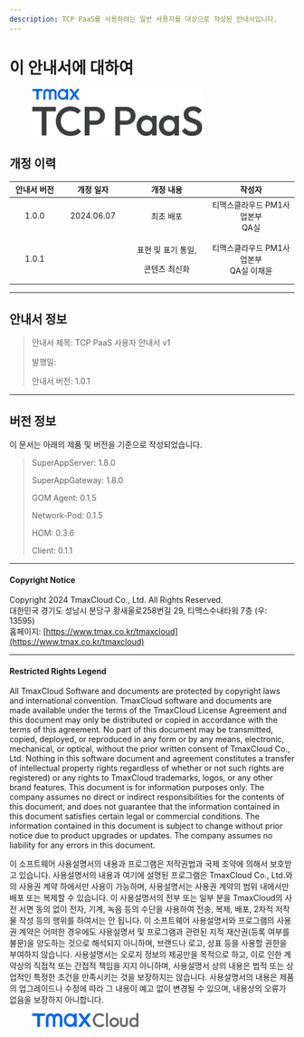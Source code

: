 ```yaml
---
description: TCP PaaS를 사용하려는 일반 사용자를 대상으로 작성된 안내서입니다.
---
```


# 이 안내서에 대하여

<figure><img src=".gitbook/assets/Tmax_TCP_PaaS-b+b.png" alt="" width="301"><figcaption></figcaption></figure>

## 개정 이력

<table><thead><tr><th width="118" align="center">안내서 버전</th><th width="126" align="center">개정 일자</th><th width="250" align="center">개정 내용</th><th width="254" align="center">작성자</th></tr></thead><tbody><tr><td align="center">1.0.0</td><td align="center">2024.06.07</td><td align="center">최초 배포</td><td align="center">티맥스클라우드 PM1사업본부<br>QA실</td></tr><tr><td align="center">1.0.1</td><td align="center"></td><td align="center"><p>표현 및 표기 통일,  </p><p>콘텐츠 최신화</p></td><td align="center">티맥스클라우드 PM1사업본부<br>QA실 이채윤</td></tr></tbody></table>

***

## 안내서 정보

> 안내서 제목: TCP PaaS 사용자 안내서 v1
>
> 발행일:&#x20;
>
> 안내서 버전: 1.0.1

***

## 버전 정보

이 문서는 아래의 제품 및 버전을 기준으로 작성되었습니다.

> SuperAppServer: 1.8.0
>
> SuperAppGateway: 1.8.0
>
> GOM Agent: 0.1.5
>
> Network-Pod: 0.1.5
>
> HOM: 0.3.6
>
> Client: 0.1.1

***

#### Copyright Notice

Copyright 2024 TmaxCloud Co., Ltd. All Rights Reserved. \
대한민국 경기도 성남시 분당구 황새울로258번길 29, 티맥스수내타워 7층 (우: 13595)\
홈페이지: [https://www.tmax.co.kr/tmaxcloud](https://www.tmax.co.kr/tmaxcloud)

***

#### Restricted Rights Legend

All TmaxCloud Software and documents are protected by copyright laws and international convention. TmaxCloud software and documents are made available under the terms of the TmaxCloud License Agreement and this document may only be distributed or copied in accordance with the terms of this agreement. No part of this document may be transmitted, copied, deployed, or reproduced in any form or by any means, electronic, mechanical, or optical, without the prior written consent of TmaxCloud Co., Ltd. Nothing in this software document and agreement constitutes a transfer of intellectual property rights regardless of whether or not such rights are registered) or any rights to TmaxCloud trademarks, logos, or any other brand features. This document is for information purposes only. The company assumes no direct or indirect responsibilities for the contents of this document, and does not guarantee that the information contained in this document satisfies certain legal or commercial conditions. The information contained in this document is subject to change without prior notice due to product upgrades or updates. The company assumes no liability for any errors in this document.&#x20;

이 소프트웨어 사용설명서의 내용과 프로그램은 저작권법과 국제 조약에 의해서 보호받고 있습니다. 사용설명서의 내용과 여기에 설명된 프로그램은 TmaxCloud Co., Ltd.와의 사용권 계약 하에서만 사용이 가능하며, 사용설명서는 사용권 계약의 범위 내에서만 배포 또는 복제할 수 있습니다. 이 사용설명서의 전부 또는 일부 분을 TmaxCloud의 사전 서면 동의 없이 전자, 기계, 녹음 등의 수단을 사용하여 전송, 복제, 배포, 2차적 저작물 작성 등의 행위를 하여서는 안 됩니다. 이 소프트웨어 사용설명서와 프로그램의 사용권 계약은 어떠한 경우에도 사용설명서 및 프로그램과 관련된 지적 재산권(등록 여부를 불문)을 양도하는 것으로 해석되지 아니하며, 브랜드나 로고, 상표 등을 사용할 권한을 부여하지 않습니다. 사용설명서는 오로지 정보의 제공만을 목적으로 하고, 이로 인한 계약상의 직접적 또는 간접적 책임을 지지 아니하며, 사용설명서 상의 내용은 법적 또는 상업적인 특정한 조건을 만족시키는 것을 보장하지는 않습니다. 사용설명서의 내용은 제품의 업그레이드나 수정에 따라 그 내용이 예고 없이 변경될 수 있으며, 내용상의 오류가 없음을 보장하지 아니합니다.

<figure><img src=".gitbook/assets/CI_Tmax_Cloud_blue.png" alt="" width="188"><figcaption></figcaption></figure>
